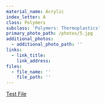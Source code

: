 ```yaml
---
material_name: Acrylic
index_letter: A
class: Polymers
subclass: 'Polymers: Thermoplastics'
primary_photo_path: /photos/5.jpg
additional_photos:
  - additional_photo_path: ''
links:
  - link_title: 
    link_address: 
files:
  - file_name: ''
    file_path: ''
---
```


[Test File](/files/dual-degree-application.pdf)